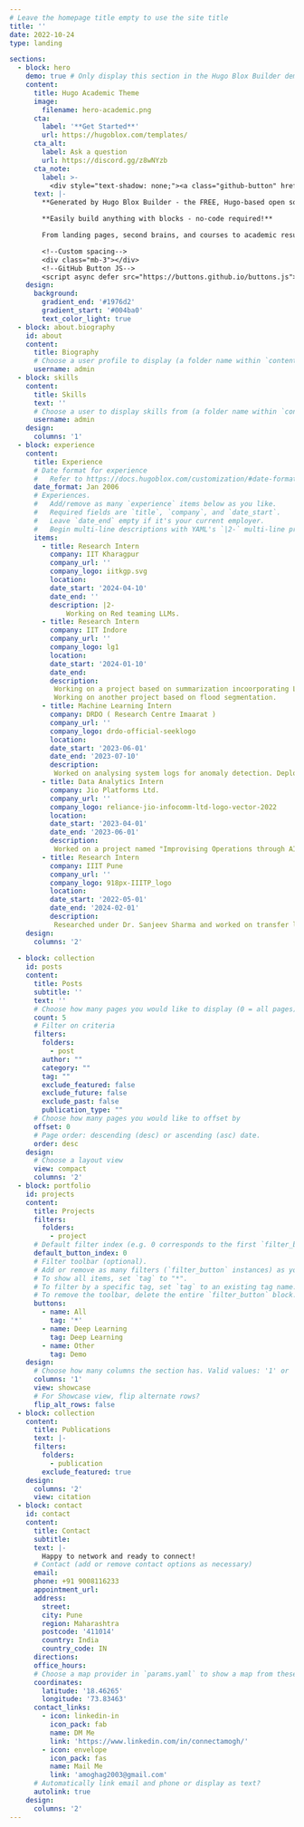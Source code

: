 ```yaml
---
# Leave the homepage title empty to use the site title
title: ''
date: 2022-10-24
type: landing

sections:
  - block: hero
    demo: true # Only display this section in the Hugo Blox Builder demo site
    content:
      title: Hugo Academic Theme
      image:
        filename: hero-academic.png
      cta:
        label: '**Get Started**'
        url: https://hugoblox.com/templates/
      cta_alt:
        label: Ask a question
        url: https://discord.gg/z8wNYzb
      cta_note:
        label: >-
          <div style="text-shadow: none;"><a class="github-button" href="https://github.com/HugoBlox/hugo-blox-builder" data-icon="octicon-star" data-size="large" data-show-count="true" aria-label="Star">Star Hugo Blox Builder</a></div><div style="text-shadow: none;"><a class="github-button" href="https://github.com/HugoBlox/theme-academic-cv" data-icon="octicon-star" data-size="large" data-show-count="true" aria-label="Star">Star the Academic template</a></div>
      text: |-
        **Generated by Hugo Blox Builder - the FREE, Hugo-based open source website builder trusted by 500,000+ sites.**

        **Easily build anything with blocks - no-code required!**

        From landing pages, second brains, and courses to academic resumés, conferences, and tech blogs.

        <!--Custom spacing-->
        <div class="mb-3"></div>
        <!--GitHub Button JS-->
        <script async defer src="https://buttons.github.io/buttons.js"></script>
    design:
      background:
        gradient_end: '#1976d2'
        gradient_start: '#004ba0'
        text_color_light: true
  - block: about.biography
    id: about
    content:
      title: Biography
      # Choose a user profile to display (a folder name within `content/authors/`)
      username: admin
  - block: skills
    content:
      title: Skills
      text: ''
      # Choose a user to display skills from (a folder name within `content/authors/`)
      username: admin
    design:
      columns: '1'
  - block: experience
    content:
      title: Experience
      # Date format for experience
      #   Refer to https://docs.hugoblox.com/customization/#date-format
      date_format: Jan 2006
      # Experiences.
      #   Add/remove as many `experience` items below as you like.
      #   Required fields are `title`, `company`, and `date_start`.
      #   Leave `date_end` empty if it's your current employer.
      #   Begin multi-line descriptions with YAML's `|2-` multi-line prefix.
      items:
        - title: Research Intern
          company: IIT Kharagpur
          company_url: ''
          company_logo: iitkgp.svg
          location: 
          date_start: '2024-04-10'
          date_end: ''
          description: |2-
              Working on Red teaming LLMs.
        - title: Research Intern
          company: IIT Indore
          company_url: ''
          company_logo: lg1
          location: 
          date_start: '2024-01-10'
          date_end:
          description:
           Working on a project based on summarization incoorporating LLMs and novel methods.
           Working on another project based on flood segmentation.
        - title: Machine Learning Intern
          company: DRDO ( Research Centre Imaarat )
          company_url: ''
          company_logo: drdo-official-seeklogo
          location: 
          date_start: '2023-06-01'
          date_end: '2023-07-10'
          description:
           Worked on analysing system logs for anomaly detection. Deployed machine learning algorithms to filter out about 50 anomalies from a set of more than 80,000 logs. Developed web application for showcasing the project.
        - title: Data Analytics Intern
          company: Jio Platforms Ltd.
          company_url: ''
          company_logo: reliance-jio-infocomm-ltd-logo-vector-2022
          location: 
          date_start: '2023-04-01'
          date_end: '2023-06-01'
          description:
           Worked on a project named "Improvising Operations through AI". It involved optimization using rule based algorithms. Developed a web application which further served as a prototype.
        - title: Research Intern
          company: IIIT Pune
          company_url: ''
          company_logo: 918px-IIITP_logo
          location: 
          date_start: '2022-05-01'
          date_end: '2024-02-01'
          description:
           Researched under Dr. Sanjeev Sharma and worked on transfer learning and object detection. Mentored 3 juniors in the same domains and implemented several research papers.
    design:
      columns: '2'
  
  - block: collection
    id: posts
    content:
      title: Posts
      subtitle: ''
      text: ''
      # Choose how many pages you would like to display (0 = all pages)
      count: 5
      # Filter on criteria
      filters:
        folders:
          - post
        author: ""
        category: ""
        tag: ""
        exclude_featured: false
        exclude_future: false
        exclude_past: false
        publication_type: ""
      # Choose how many pages you would like to offset by
      offset: 0
      # Page order: descending (desc) or ascending (asc) date.
      order: desc
    design:
      # Choose a layout view
      view: compact
      columns: '2'
  - block: portfolio
    id: projects
    content:
      title: Projects
      filters:
        folders:
          - project
      # Default filter index (e.g. 0 corresponds to the first `filter_button` instance below).
      default_button_index: 0
      # Filter toolbar (optional).
      # Add or remove as many filters (`filter_button` instances) as you like.
      # To show all items, set `tag` to "*".
      # To filter by a specific tag, set `tag` to an existing tag name.
      # To remove the toolbar, delete the entire `filter_button` block.
      buttons:
        - name: All
          tag: '*'
        - name: Deep Learning
          tag: Deep Learning
        - name: Other
          tag: Demo
    design:
      # Choose how many columns the section has. Valid values: '1' or '2'.
      columns: '1'
      view: showcase
      # For Showcase view, flip alternate rows?
      flip_alt_rows: false
  - block: collection
    content:
      title: Publications
      text: |-
      filters:
        folders:
          - publication
        exclude_featured: true
    design:
      columns: '2'
      view: citation
  - block: contact
    id: contact
    content:
      title: Contact
      subtitle:
      text: |-
        Happy to network and ready to connect!
      # Contact (add or remove contact options as necessary)
      email: 
      phone: +91 9008116233
      appointment_url: 
      address:
        street: 
        city: Pune
        region: Maharashtra
        postcode: '411014'
        country: India
        country_code: IN
      directions:
      office_hours:
      # Choose a map provider in `params.yaml` to show a map from these coordinates
      coordinates:
        latitude: '18.46265'
        longitude: '73.83463'  
      contact_links:
        - icon: linkedin-in
          icon_pack: fab
          name: DM Me
          link: 'https://www.linkedin.com/in/connectamogh/'
        - icon: envelope
          icon_pack: fas
          name: Mail Me
          link: 'amoghag2003@gmail.com'
      # Automatically link email and phone or display as text?
      autolink: true
    design:
      columns: '2'
---
```


